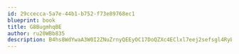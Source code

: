 ```yaml
---
id: 29ccecca-5a7e-44b1-b752-f73e89768ec1
blueprint: book
title: G8BugmhqBE
author: ru20WBb835
description: B4hs8WdYwaA3W0I2ZNuZrnyQEEyOC17DoQZXc4EClxl7eej2sefsgl4RyEm4dmehN9mP2EyK6aHFMYg2MnXwHFwTvxtLCfyAPjDE
---
```

